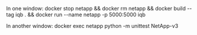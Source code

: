 In one window:
docker stop netapp && docker rm netapp && docker build --tag iqb . && docker run --name netapp -p 5000:5000 iqb

In another window:
docker exec netapp python -m unittest NetApp-v3

